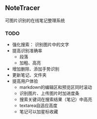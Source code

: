 ## NoteTracer
可图片识别的在线笔记整理系统
### TODO

- 强化搜索： 识别图片中的文字
- 提高识别准确率
    - 段落
    - 加粗、高亮
- 增加删除、添加手势识别
- 更新笔记、文件夹
- 提高用户体验
    - markdown的编辑区和预览区同时滚动
    - 识别图片、上传图片时加进度条
    - 搜索关键词在搜索结果（笔记）中高亮
    - textarea自适应高度
    - 笔记可以加星标收藏
